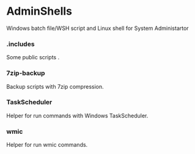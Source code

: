 AdminShells
===========

Windows batch file/WSH script and Linux shell for System Administartor

### .includes
Some public scripts .

### 7zip-backup
Backup scripts with 7zip compression.

### TaskScheduler
Helper for run commands with Windows TaskScheduler.

### wmic
Helper for run wmic commands.
